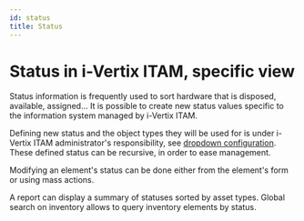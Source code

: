 ```yaml
---
id: status
title: Status
---
```


# Status in i-Vertix ITAM, specific view

Status information is frequently used to sort hardware that is disposed,
available, assigned... It is possible to create new status values
specific to the information system managed by i-Vertix ITAM.

Defining new status and the object types they will be used for is under
i-Vertix ITAM administrator's responsibility, see
[dropdown configuration](/asset-management/modules/configuration/dropdowns). These defined status can be recursive, in order to ease
management.

Modifying an element's status can be done either from the element's
form or using mass actions.

A report can display a summary of statuses sorted by asset types. Global
search on inventory allows to query inventory elements by status.
